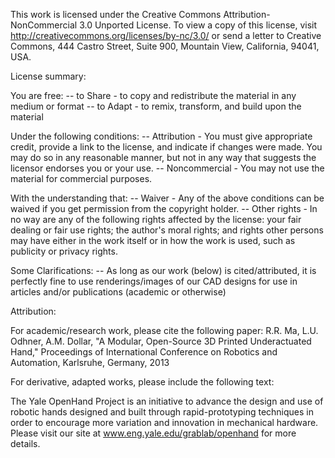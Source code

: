 This work is licensed under the Creative Commons Attribution-NonCommercial 3.0 Unported License. To view a copy of this license, visit http://creativecommons.org/licenses/by-nc/3.0/ or send a letter to Creative Commons, 444 Castro Street, Suite 900, Mountain View, California, 94041, USA.

License summary:

You are free:
-- to Share - to copy and redistribute the material in any medium or format
-- to Adapt - to remix, transform, and build upon the material

Under the following conditions:
-- Attribution - You must give appropriate credit, provide a link to the license, and indicate if changes were made. You may do so in any reasonable manner, but not in any way that suggests the licensor endorses you or your use.
-- Noncommercial - You may not use the material for commercial purposes.

With the understanding that:
-- Waiver - Any of the above conditions can be waived if you get permission from the copyright holder.
-- Other rights - In no way are any of the following rights affected by the license: your fair dealing or fair use rights; the author's moral rights; and rights other persons may have either in the work itself or in how the work is used, such as publicity or privacy rights.

Some Clarifications:
-- As long as our work (below) is cited/attributed, it is perfectly fine to use renderings/images of our CAD designs for use in articles and/or publications (academic or otherwise)

Attribution:

For academic/research work, please cite the following paper:
R.R. Ma, L.U. Odhner, A.M. Dollar, "A Modular, Open-Source 3D Printed Underactuated Hand," Proceedings of International Conference on Robotics and Automation, Karlsruhe, Germany, 2013

For derivative, adapted works, please include the following text:

The Yale OpenHand Project is an initiative to advance the design and use of robotic hands designed and built through rapid-prototyping techniques in order to encourage more variation and innovation in mechanical hardware. Please visit our site at www.eng.yale.edu/grablab/openhand for more details.

